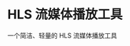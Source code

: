 # HLS 流媒体播放工具

一个简洁、轻量的 HLS 流媒体播放工具

<script setup>
import Component from '../components/ffmpeg/HLS 流媒体播放工具.vue';
</script>

<Component />